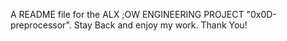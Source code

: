 A README file for the ALX ;OW ENGINEERING PROJECT "0x0D-preprocessor".
Stay Back and enjoy my work.
Thank You!
